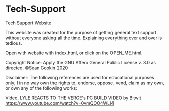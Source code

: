 # Tech-Support
Tech Support Website

This website was created for the purpose of getting general text support without everyone asking all the time.
Explaining everything over and over is tedious.

Open with website with index.html, or click on the OPEN_ME.html.

Copyright Notice:
Apply the GNU Affero General Public License v. 3.0 as directed.
©Sean Gookin 2020

Disclaimer:
The following references are used for educational purposes only; I in no way own the rights to, endorse, oppose, vend, claim as my own, or own any of the following works:

Video, LYLE REACTS TO THE VERGE's PC BUILD VIDEO by Bitwit
https://www.youtube.com/watch?v=0vmQOO4WLI4

